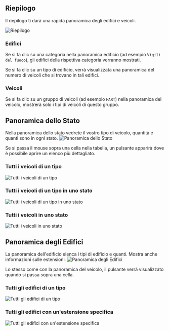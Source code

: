 ## Riepilogo

Il riepilogo ti darà una rapida panoramica degli edifici e veicoli.

![Riepilogo](./summary.png)

### Edifici

Se si fa clic su una categoria nella panoramica edificio (ad esempio `Vigili del fuoco`), gli edifici della rispettiva categoria verranno mostrati.

Se si fa clic su un tipo di edificio, verrà visualizzata una panoramica del numero di veicoli che si trovano in tali edifici.

### Veicoli

Se si fa clic su un gruppo di veicoli (ad esempio `HART`) nella panoramica del veicolo, mostrerà solo i tipi di veicoli di questo gruppo.

## Panoramica dello Stato

Nella panoramica dello stato vedrete il vostro tipo di veicolo, quantità e quanti sono in ogni stato.
![Panoramica dello Stato](./status_table.png)

Se si passa il mouse sopra una cella nella tabella, un pulsante apparirà dove è possibile aprire un elenco più dettagliato.

### Tutti i veicoli di un tipo
![Tutti i veicoli di un tipo](./vehiclelist.png)

### Tutti i veicoli di un tipo in uno stato
![Tutti i veicoli di un tipo in uno stato](./vehiclelist_status.png)

### Tutti i veicoli in uno stato
![Tutti i veicoli in uno stato](./vehiclelist_status_all.png)

## Panoramica degli Edifici

La panoramica dell'edificio elenca i tipi di edificio e quanti. Mostra anche informazioni sulle estensioni.
![Panoramica degli Edifici](./buildinglist.png)

Lo stesso come con la panoramica del veicolo, il pulsante verrà visualizzato quando si passa sopra una cella.

### Tutti gli edifici di un tipo
![Tutti gli edifici di un tipo](./buildinglist_type.png)

### Tutti gli edifici con un'estensione specifica
![Tutti gli edifici con un'estensione specifica](./buildinglist_extension.png)

